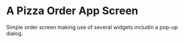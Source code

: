 # A Pizza Order App Screen

Simple order screen making use of several widgets includin a pop-up dialog.
